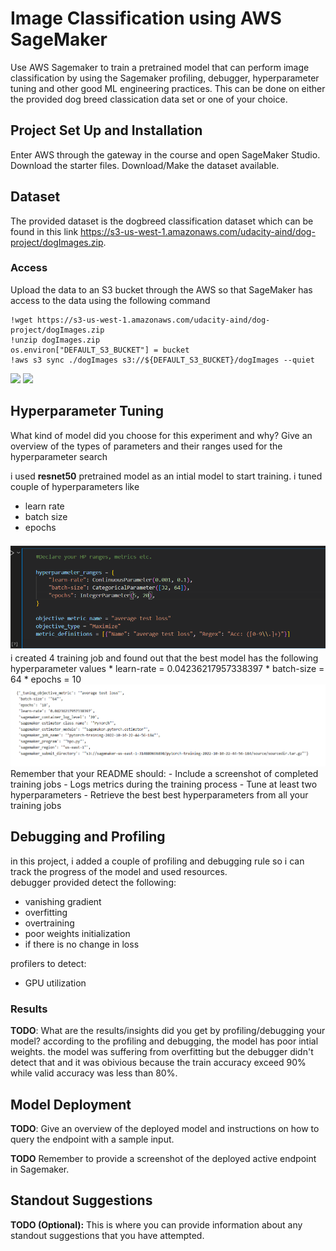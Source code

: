 # Image Classification using AWS SageMaker

Use AWS Sagemaker to train a pretrained model that can perform image classification by using the Sagemaker profiling, debugger, hyperparameter tuning and other good ML engineering practices. This can be done on either the provided dog breed classication data set or one of your choice.

## Project Set Up and Installation
Enter AWS through the gateway in the course and open SageMaker Studio. 
Download the starter files.
Download/Make the dataset available. 

## Dataset
The provided dataset is the dogbreed classification dataset which can be found in this link https://s3-us-west-1.amazonaws.com/udacity-aind/dog-project/dogImages.zip.


### Access
Upload the data to an S3 bucket through the AWS so that SageMaker has access to the data using the following command
```
!wget https://s3-us-west-1.amazonaws.com/udacity-aind/dog-project/dogImages.zip
!unzip dogImages.zip 
os.environ["DEFAULT_S3_BUCKET"] = bucket
!aws s3 sync ./dogImages s3://${DEFAULT_S3_BUCKET}/dogImages --quiet
```
<img src='image/data-1'>
<img src='image/data-2'>

## Hyperparameter Tuning
What kind of model did you choose for this experiment and why? Give an overview of the types of parameters and their ranges used for the hyperparameter search

i used **resnet50** pretrained model as an intial model to start training. i tuned couple of hyperparameters like 
* learn rate
* batch size
* epochs
<img src='images\hyper-ranges.png'>
i created 4 training job and found out that the best model has the following hyperparameter values
* learn-rate = 0.04236217957338397
* batch-size = 64
* epochs = 10
<img src='images\hyper-bestvalue.png'>
Remember that your README should:
- Include a screenshot of completed training jobs
- Logs metrics during the training process
- Tune at least two hyperparameters
- Retrieve the best best hyperparameters from all your training jobs

## Debugging and Profiling
in this project, i added a couple of profiling and debugging rule so i can track the progress of the model and used resources.<br>
debugger provided detect the following:
- vanishing gradient
- overfitting
- overtraining
- poor weights initialization
- if there is no change in loss

profilers to detect:
- GPU utilization

### Results
**TODO**: What are the results/insights did you get by profiling/debugging your model?
according to the profiling and debugging, the model has poor intial weights. the model was suffering from overfitting but the debugger didn't detect that and it was obivious because the train accuracy exceed 90% while valid accuracy was less than 80%. 

## Model Deployment
**TODO**: Give an overview of the deployed model and instructions on how to query the endpoint with a sample input.

**TODO** Remember to provide a screenshot of the deployed active endpoint in Sagemaker.

## Standout Suggestions
**TODO (Optional):** This is where you can provide information about any standout suggestions that you have attempted.
